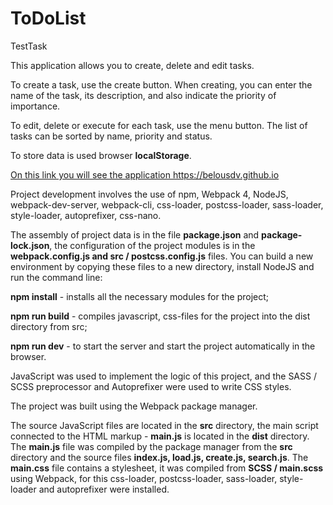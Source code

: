 # ToDoList
TestTask<br>
<p>This application allows you to create, delete and edit tasks.</p>
<p>To create a task, use the create button. When creating, you can enter the name of the task, its description, and also indicate the priority of importance.</p>
<p>To edit, delete or execute for each task, use the menu button. The list of tasks can be sorted by name, priority and status.</p>
<p>To store data is used browser <strong>localStorage</strong>.</p>
<a href="https://belousdv.github.io/">On this link you will see the application https://belousdv.github.io</a>
<br>
<p>Project development involves the use of npm, Webpack 4, NodeJS, webpack-dev-server, webpack-cli, css-loader, postcss-loader, sass-loader, style-loader, autoprefixer, css-nano.</p>
<p>The assembly of project data is in the file <strong>package.json</strong> and <strong>package-lock.json</strong>, the configuration of the project modules is in the <strong>webpack.config.js and src / postcss.config.js</strong> files. 
You can build a new environment by copying these files to a new directory, install NodeJS and run the command line:</p>
<p><strong>npm install</strong> - installs all the necessary modules for the project;</p>
<p><strong>npm run build</strong> - compiles javascript, css-files for the project into the dist directory from src;</p>
<p><strong>npm run dev</strong> - to start the server and start the project automatically in the browser.</p>
<p>JavaScript was used to implement the logic of this project, and the SASS / SCSS preprocessor and Autoprefixer were used to write CSS styles.</p> 
<p>The project was built using the Webpack package manager.</p>
<p>The source JavaScript files are located in the <strong>src</strong> directory, the main script connected to the HTML markup - <strong>main.js</strong> is located in the <strong>dist</strong> directory.
The <strong>main.js</strong> file was compiled by the package manager from the <strong>src</strong> directory and the source files <strong>index.js, load.js, create.js, search.js</strong>.
The <strong>main.css</strong> file contains a stylesheet, it was compiled from <strong>SCSS / main.scss</strong> using Webpack, for this css-loader, postcss-loader, sass-loader, style-loader and autoprefixer were installed.</p>
